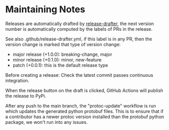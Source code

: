# Maintaining Notes

Releases are automatically drafted by [release-drafter](https://github.com/release-drafter/release-drafter), the next version number is automatically computed by the labels of PRs in the release.

See also .github/release-drafter.yml, if this label is in any PR, then the version change is marked that type of version change:

 - major release (+1.0.0): breaking-change, major
 - minor release (+0.1.0): minor, new-feature
 - patch (+0.0.1): this is the default release type

Before creating a release: Check the latest commit passes continuous integration.

When the release button on the draft is clicked, GitHub Actions will publish the release to PyPi.

After any push to the main branch, the "protoc-update" workflow is run which updates the generated python protobuf files. This is to ensure that if a contributor has a newer protoc version installed than the protobuf python package, we won't run into any issues.
